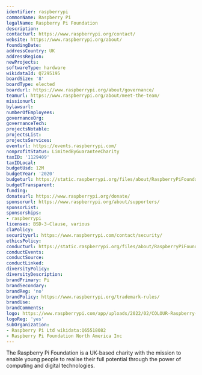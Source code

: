 ```yaml
---
identifier: raspberrypi
commonName: Raspberry Pi
legalName: Raspberry Pi Foundation
description:
contacturl: https://www.raspberrypi.org/contact/
website: https://www.raspberrypi.org/about/
foundingDate:
addressCountry: UK
addressRegion:
newProjects:
softwareType: hardware
wikidataId: Q7295195
boardSize: '8'
boardType: elected
boardurl: https://www.raspberrypi.org/about/governance/
teamurl: https://www.raspberrypi.org/about/meet-the-team/
missionurl:
bylawsurl:
numberOfEmployees:
governanceOrg:
governanceTech:
projectsNotable:
projectsList:
projectsServices:
eventurl: https://events.raspberrypi.com/
nonprofitStatus: LimitedByGuaranteeCharity
taxID: '1129409'
taxIDLocal:
budgetUsd: 12M
budgetYear: '2020'
budgeturl: https://static.raspberrypi.org/files/about/RaspberryPiFoundationAnnualReview2022.pdf
budgetTransparent:
funding:
donateurl: https://www.raspberrypi.org/donate/
sponsorurl: https://www.raspberrypi.org/about/supporters/
sponsorList:
sponsorships:
- raspberrypi
licenses: BSD-3-Clause, various
claPolicy:
securityurl: https://www.raspberrypi.com/contact/security/
ethicsPolicy:
conducturl: https://static.raspberrypi.org/files/about/RaspberryPiFoundation_Modern_Slavery_Statement_2020.pdf)
conductEvents:
conductSource:
conductLinked:
diversityPolicy:
diversityDescription:
brandPrimary: Pi
brandSecondary:
brandReg: 'no'
brandPolicy: https://www.raspberrypi.org/trademark-rules/
brandUse:
brandComments:
logo: https://www.raspberrypi.com/app/uploads/2022/02/COLOUR-Raspberry-Pi-Symbol-Registered.png
logoReg: 'yes'
subOrganization:
- Raspberry Pi Ltd wikidata:Q65518082
- Raspberry Pi Foundation North America Inc
---
```


The Raspberry Pi Foundation is a UK-based charity with the mission to enable young people to realise their full potential through the power of computing and digital technologies.
